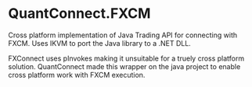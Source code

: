 # QuantConnect.FXCM

Cross platform implementation of Java Trading API for connecting with FXCM. Uses IKVM to port the Java library to a .NET DLL.

FXConnect uses pInvokes making it unsuitable for a truely cross platform solution. QuantConnect made this wrapper on the java project to enable cross platform work with FXCM execution.
